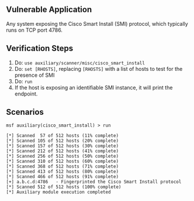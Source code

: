 ## Vulnerable Application

  Any system exposing the Cisco Smart Install (SMI) protocol, which typically runs on TCP port 4786.

## Verification Steps

  1. Do: ```use auxiliary/scanner/misc/cisco_smart_install```
  2. Do: ```set [RHOSTS]```, replacing ```[RHOSTS]``` with a list of hosts to test for the presence of SMI
  3. Do: ```run```
  4. If the host is exposing an identifiable SMI instance, it will print the endpoint.


## Scenarios

  ```
msf auxiliary(cisco_smart_install) > run

[*] Scanned  57 of 512 hosts (11% complete)
[*] Scanned 105 of 512 hosts (20% complete)
[*] Scanned 157 of 512 hosts (30% complete)
[*] Scanned 212 of 512 hosts (41% complete)
[*] Scanned 256 of 512 hosts (50% complete)
[*] Scanned 310 of 512 hosts (60% complete)
[*] Scanned 368 of 512 hosts (71% complete)
[*] Scanned 413 of 512 hosts (80% complete)
[*] Scanned 466 of 512 hosts (91% complete)
[+] a.b.c.d:4786   - Fingerprinted the Cisco Smart Install protocol
[*] Scanned 512 of 512 hosts (100% complete)
[*] Auxiliary module execution completed
```
